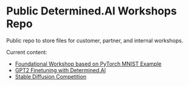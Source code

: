 # Public Determined.AI Workshops Repo
Public repo to store files for customer, partner, and internal workshops.

Current content:
- <a href="https://github.com/determined-ai/workshops/tree/main/Foundational%20Workshop">Foundational Workshop based on PyTorch MNIST Example</a>
- <a href="https://github.com/determined-ai/workshops/tree/main/ds_workshop_gpt">GPT2 Finetuning with Determined.AI</a>
- <a href="https://github.com/determined-ai/workshops/tree/main/ds_stable_diffusion">Stable Diffusion Competition</a>
